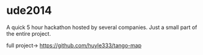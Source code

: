 ude2014
=======
A quick 5 hour hackathon hosted by several companies. Just a small part of the entire project.

full project-> https://github.com/huyle333/tango-map
